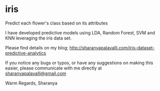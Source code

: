 # iris
Predict each flower's class based on its attributes

I have developed predictive models using LDA, Random Forest, SVM and KNN leveraging the iris data set.

Please find details on my blog;
http://sharanyapalavalli.com/iris-dataset-predictive-analytics

If you notice any bugs or typos, or have any suggestions on making this easier,
please communicate with me directly at sharanyapalavalli@gmail.com

Warm Regards,
Sharanya
